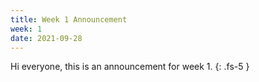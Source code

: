 ```yaml
---
title: Week 1 Announcement
week: 1
date: 2021-09-28
---
```


Hi everyone, this is an announcement for week 1.
{: .fs-5 }